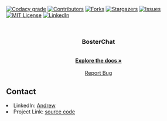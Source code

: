 <div id="top"></div>

[![Codacy grade](https://img.shields.io/codacy/grade/b5f307aee9b14e829cbe643863a79d76?color=A8009E&style=for-the-badge)](https://www.codacy.com/gh/Bosternike/BosterChat/dashboard)
[![Contributors][contributors-shield]][contributors-url]
[![Forks][forks-shield]][forks-url]
[![Stargazers][stars-shield]][stars-url]
[![Issues][issues-shield]][issues-url]
[![MIT License][license-shield]][license-url]
[![LinkedIn][linkedin-shield]][linkedin-url]



<!-- PROJECT LOGO -->
<br />
<div align="center">
<h3 align="center">BosterChat</h3>

  <p align="center">
    <br />
    <a href="https://github.com/Bosternike/BosterChat/wiki"><strong>Explore the docs »</strong></a>
    <br />
    <br />
    <a href="https://github.com/Bosternike/BosterChat/issues">Report Bug</a>
  </p>
</div>

<!-- CONTACT -->
## Contact

<li>LinkedIn: <a href="https://www.linkedin.com/in/andrew-vlasov-9a37a21bb/">Andrew</a></li>
<li>Project Link: <a href=https://github.com/Bosternike/BosterItemSpawner>source code</a></li>

[contributors-shield]: https://img.shields.io/github/contributors/Bosternike/BosterChat.svg?style=for-the-badge
[contributors-url]: https://github.com/Bosternike/BosterChat/graphs/contributors
[forks-shield]: https://img.shields.io/github/forks/Bosternike/BosterChat.svg?style=for-the-badge
[forks-url]: https://github.com/Bosternike/BosterChat/network/members
[stars-shield]: https://img.shields.io/github/stars/Bosternike/BosterChat.svg?style=for-the-badge
[stars-url]: https://github.com/Bosternike/BosterChat/stargazers
[issues-shield]: https://img.shields.io/github/issues/Bosternike/BosterChat.svg?style=for-the-badge
[issues-url]: https://github.com/Bosternike/BosterChat/issues
[license-shield]: https://img.shields.io/github/license/Bosternike/BosterChat.svg?style=for-the-badge
[license-url]: https://github.com/Bosternike/BosterChat/blob/main/LICENSE.md
[linkedin-shield]: https://img.shields.io/badge/-LinkedIn-black.svg?style=for-the-badge&logo=linkedin&colorB=555
[linkedin-url]: https://linkedin.com/in/andrew-vlasov-9a37a21bb
